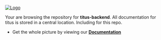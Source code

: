 [![Logo][logo-img]][docs]

Your are browsing the repository for __titus-backend__. All documentation for titus is stored in a central location. Including for this repo.

- Get the whole picture by viewing our __[Documentation][docs]__

[docs]: https://nearform.github.io/titus
[logo-img]: /docs/img/logo.svg
